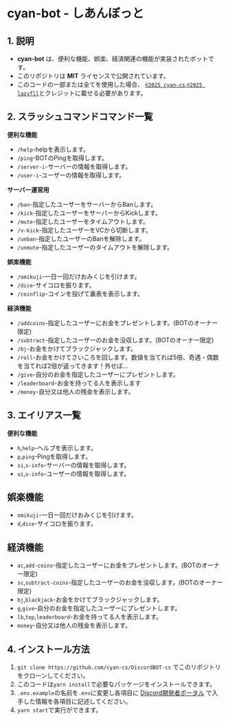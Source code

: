 # cyan-bot - しあんぼっと

## 1. 説明
- **cyan-bot** は、便利な機能、娯楽、経済関連の機能が実装されたボットです。
- このリポジトリは **MIT** ライセンスで公開されています。
- このコードの一部または全てを使用した場合、 [`©2025 cyan-cs`](https://github.com/cyan-cs),[`©2025 lazyfll`](https://github.com/lazyfll)とクレジットに載せる必要があります。

## 2. スラッシュコマンドコマンド一覧
**便利な機能**
- `/help`-helpを表示します。
- `/ping`-BOTのPingを取得します。
- `/server-i`-サーバーの情報を取得します。
- `/user-i`-ユーザーの情報を取得します。

**サーバー運営用**
- `/ban`-指定したユーザーをサーバーからBanします。
- `/kick`-指定したユーザーをサーバーからKickします。
- `/mute`-指定したユーザーをタイムアウトします。
- `/v-kick`-指定したユーザーをVCから切断します。
- `/unban`-指定したユーザーのBanを解除します。
- `/unmute`-指定したユーザーのタイムアウトを解除します。

**娯楽機能**
- `/omikuji`-一日一回だけおみくじを引けます。
- `/dice`-サイコロを振ります。
- `/coinflip`-コインを投げて裏表を表示します。

**経済機能**
- `/addcoins`-指定したユーザーにお金をプレゼントします。(BOTのオーナー限定)
- `/subtract`-指定したユーザーのお金を没収します。(BOTのオーナー限定)
- `/bj`-お金をかけてブラックジャックします。
- `/roll`-お金をかけてさいころを回します。数値を当てれば5倍、奇遇・偶数を当てれば2倍が返ってきます！外せば...
- `/give`-自分のお金を指定したユーザーにプレゼントします。
- `/leaderboard`-お金を持ってる人を表示します
- `/money`-自分又は他人の残金を表示します。

## 3. エイリアス一覧
**便利な機能**
- `h`,`help`-ヘルプを表示します。
- `p`,`ping`-Pingを取得します。
- `si`,`s-info`-サーバーの情報を取得します。
- `ui`,`u-info`-ユーザーの情報を取得します。
  
## 娯楽機能
- `omikuji`-一日一回だけおみくじを引けます。
- `d`,`dice`-サイコロを振ります。

## 経済機能
- `ac`,`add-coins`-指定したユーザーにお金をプレゼントします。(BOTのオーナー限定)
- `sc`,`subtract-coins`-指定したユーザーのお金を没収します。(BOTのオーナー限定)
- `bj`,`blackjack`-お金をかけてブラックジャックします。
- `g`,`give`-自分のお金を指定したユーザーにプレゼントします。
- `lb`,`top`,`leaderboard`-お金を持ってる人を表示します。
- `money`-自分又は他人の残金を表示します。

## 4. インストール方法
1. `git clone https://github.com/cyan-cs/DiscordBOT-cs` でこのリポジトリをクローンしてください。
2. このコードは`yarn install`で必要なパッケージをインストールできます。
3. `.env.example`の名前を`.env`に変更し各項目に [Discord開発者ポータル](https://discord.com/developers/applications) で入手した情報を各項目に記述してください。
4. `yarn start`で実行ができます。

